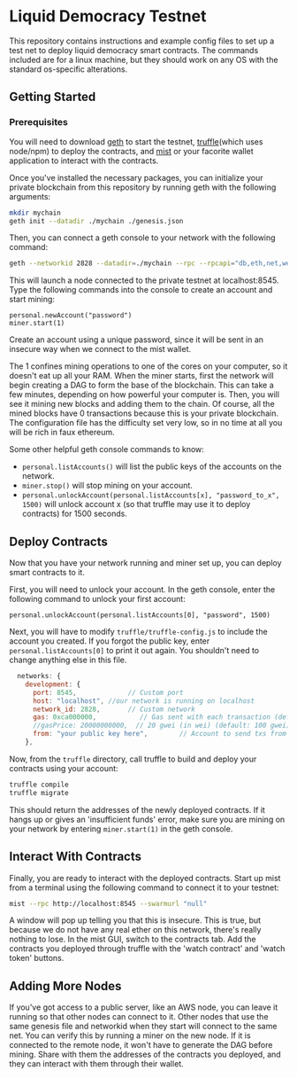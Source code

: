 # Liquid Democracy Testnet #
This repository contains instructions and example config files to set up a test net to deploy liquid democracy smart contracts. The commands included are for a linux machine, but they should work on any OS with the standard os-specific alterations.

## Getting Started ##
### Prerequisites ###
You will need to download [geth](https://geth.ethereum.org/downloads/) to start the testnet, [truffle](truffleframework)(which uses node/npm) to deploy the contracts, and [mist](https://github.com/ethereum/mist/releases) or your facorite wallet application to interact with the contracts.

Once you've installed the necessary packages, you can initialize your private blockchain from this repository by running geth with the following arguments:
```bash
mkdir mychain
geth init --datadir ./mychain ./genesis.json
```

Then, you can connect a geth console to your network with the following command:
```bash 
geth --networkid 2828 --datadir=./mychain --rpc --rpcapi="db,eth,net,web3,personal,web3" console
```

This will launch a node connected to the private testnet at localhost:8545. Type the following commands into the console to create an account and start mining:
```
personal.newAccount("password")
miner.start(1)
```
Create an account using a unique password, since it will be sent in an insecure way when we connect to the mist wallet. 

The 1 confines mining operations to one of the cores on your computer, so it doesn't eat up all your RAM. When the miner starts, first the network will begin creating a DAG to form the base of the blockchain. This can take a few minutes, depending on how powerful your computer is. Then, you will see it mining new blocks and adding them to the chain. Of course, all the mined blocks have 0 transactions because this is your private blockchain. The configuration file has the difficulty set very low, so in no time at all you will be rich in faux ethereum. 


Some other helpful geth console commands to know:
- `personal.listAccounts()` will list the public keys of the accounts on the network.
- `miner.stop()` will stop mining on your account.
- `personal.unlockAccount(personal.listAccounts[x], "password_to_x", 1500)` will unlock account x (so that truffle may use it to deploy contracts) for 1500 seconds.

## Deploy Contracts ##
Now that you have your network running and miner set up, you can deploy smart contracts to it. 

 First, you will need to unlock your account. In the geth console, enter the following command to unlock your first account:
 ```
 personal.unlockAccount(personal.listAccounts[0], "password", 1500)
 ```
 
 Next, you will have to modify `truffle/truffle-config.js` to include the account you created. If you forgot the public key, enter `personal.listAccounts[0]` to print it out again. You shouldn't need to change anything else in this file.
```javascript
  networks: {
    development: {
      port: 8545,             // Custom port
      host: "localhost", //our network is running on localhost
      network_id: 2828,       // Custom network
      gas: 0xca000000,           // Gas sent with each transaction (default: ~6700000)
      //gasPrice: 20000000000,  // 20 gwei (in wei) (default: 100 gwei)
      from: "your public key here",        // Account to send txs from (default: accounts[0])
    },
```

 Now, from the `truffle` directory, call truffle to build and deploy your contracts using your account:
```bash
truffle compile
truffle migrate
```
This should return the addresses of the newly deployed contracts. If it hangs up or gives an 'insufficient funds' error, make sure you are mining on your network by entering `miner.start(1)` in the geth console.

## Interact With Contracts ##
Finally, you are ready to interact with the deployed contracts. Start up mist from a terminal using the following command to connect it to your testnet:
```bash
mist --rpc http://localhost:8545 --swarmurl "null"
``` 
A window will pop up telling you that this is insecure. This is true, but because we do not have any real ether on this network, there's really nothing to lose. In the mist GUI, switch to the contracts tab. Add the contracts you deployed through truffle with the 'watch contract' and 'watch token' buttons.


## Adding More Nodes ##
If you've got access to a public server, like an AWS node, you can leave it running so that other nodes can connect to it. Other nodes that use the same genesis file and networkid when they start will connect to the same net. You can verify this by running a miner on the new node. If it is connected to the remote node, it won't have to generate the DAG before mining. Share with them the addresses of the contracts you deployed, and they can interact with them through their wallet.
